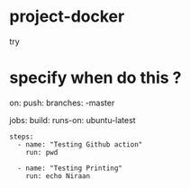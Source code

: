 # project-docker
try 
# specify when do this ?
on:
  push:
    branches: -master

jobs:
  build:
    runs-on: ubuntu-latest

    steps:
      - name: "Testing Github action"
        run: pwd

      - name: "Testing Printing"
        run: echo Niraan
